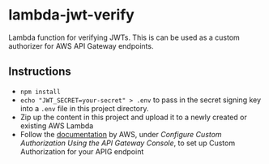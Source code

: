 # lambda-jwt-verify

Lambda function for verifying JWTs. This is can be used as a custom authorizer for AWS API Gateway endpoints.

## Instructions

* `npm install`
* `echo "JWT_SECRET=your-secret" > .env` to pass in the secret signing key into a `.env` file in this project directory.
* Zip up the content in this project and upload it to a newly created or existing AWS Lambda
* Follow the [documentation](http://docs.aws.amazon.com/apigateway/latest/developerguide/use-custom-authorizer.html) by AWS, under *Configure Custom Authorization Using the API Gateway Console*, to set up Custom Authorization for your APIG endpoint
